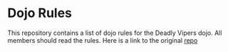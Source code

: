 Dojo Rules
==========

This repository contains a list of dojo rules for the Deadly Vipers dojo. All members should read the rules. Here is a link to the original [repo](https://github.com/deadlyvipers)

